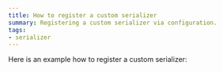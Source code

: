 ```yaml
---
title: How to register a custom serializer
summary: Registering a custom serializer via configuration.
tags: 
- serializer
---
```


Here is an example how to register a custom serializer:
<!-- import RegisterCustomSerializer-V5  -->




